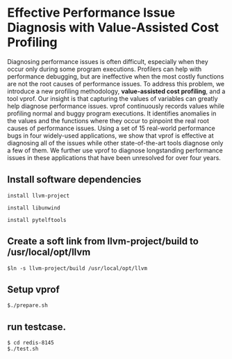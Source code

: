 # Effective Performance Issue Diagnosis with Value-Assisted Cost Profiling

Diagnosing performance issues is often difficult, especially when they
occur only during some program executions.
Profilers can help with performance debugging, but are ineffective
when the most costly functions are not the root causes of performance
issues.  To address this problem, we
introduce a new profiling methodology,
**value-assisted cost profiling**, and a tool vprof.
Our insight is that capturing the values of variables can
greatly help diagnose performance issues.
vprof continuously records values while profiling normal and buggy
program executions.  It identifies anomalies in the values and
the functions where they occur to pinpoint the real root causes of
performance issues.
Using a set of 15 real-world performance bugs in four widely-used
applications, we show that vprof is effective at diagnosing all of the
issues while other state-of-the-art tools diagnose only a few
of them.  We further use vprof to diagnose longstanding performance
issues in these applications that have been unresolved for over
four years.

## Install software dependencies
```
install llvm-project

install libunwind

install pytelftools
```
## Create a soft link from llvm-project/build to /usr/local/opt/llvm
```
$ln -s llvm-project/build /usr/local/opt/llvm
```
## Setup vprof
```
$./prepare.sh
```
## run testcase.
```
$ cd redis-8145
$./test.sh
```


